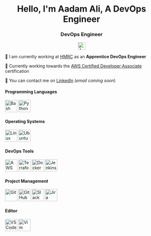<h1 align="center">Hello, I'm Aadam Ali, A DevOps Engineer</h1>

<h3 align="center">DevOps Engineer</h3>

<div align="center">
    <a href="https://www.linkedin.com/in/aadam-ali"><img src="https://www.vectorlogo.zone/logos/linkedin/linkedin-icon.svg" alt="Aadam's LinkedIn" title="Aadam's LinkedIn" width="25" height="25"></a>
</div>

🏢 I am currently working at [HMRC](https://www.gov.uk/government/organisations/hm-revenue-customs) as an **Apprentice DevOps Engineer**

📑 Currently working towards the [AWS Certified Developer Associate](https://github.com/Aadam-Ali/cloud-notes/blob/main/aws-certified-developer-associate.md) certification

📧 You can contact me on [LinkedIn](https://www.linkedin.com/in/aadam-ali) (_email coming soon_)

#### Programming Languages

<div align="left">
    <img src="https://raw.githubusercontent.com/yurijserrano/Github-Profile-Readme-Logos/f994c418a134b58c4aec11152f6a4a33fa89da26/programming%20languages/bash.svg" alt="Bash" title="Bash" height="40" width="40"></img>
    <img src="https://raw.githubusercontent.com/yurijserrano/Github-Profile-Readme-Logos/f994c418a134b58c4aec11152f6a4a33fa89da26/programming%20languages/python.svg" alt="Python" title="Python" height="40" width="40"></img>
</div>

#### Operating Systems

<div align="left">
    <img src="https://camo.githubusercontent.com/f8863581007c966af689a3b607d9eb36ce022285431cf3d322f06fb69c38d316/68747470733a2f2f6272616e646c6f676f732e6e65742f77702d636f6e74656e742f75706c6f6164732f323032302f30332f4c696e75782d6c6f676f2e706e67" alt="Linux" title="Linux" height="40" width="40"></img>
    <img src="https://camo.githubusercontent.com/f903efdd3558d099c54fafbce2aff0ccfa5a2a08d325fdd5884822ea4c270f60/68747470733a2f2f7777772e766563746f726c6f676f2e7a6f6e652f6c6f676f732f7562756e74752f7562756e74752d69636f6e2e737667" alt="Ubuntu" title="Ubuntu" height="40" width="40"></img>
</div>

#### DevOps Tools

<div align="left">
    <img src="https://raw.githubusercontent.com/yurijserrano/Github-Profile-Readme-Logos/f994c418a134b58c4aec11152f6a4a33fa89da26/cloud/amazon.svg" alt="AWS" title="AWS" height="40" width="40"></img>
    <img src="https://raw.githubusercontent.com/yurijserrano/Github-Profile-Readme-Logos/master/cloud/terraform.png" alt="Terraform" title="Terraform" height="40" width="40"></img>
    <img src="https://raw.githubusercontent.com/yurijserrano/Github-Profile-Readme-Logos/f994c418a134b58c4aec11152f6a4a33fa89da26/cloud/docker.svg" alt="Docker" title="Docker" height="40" width="40"></img>
    <img src="https://www.vectorlogo.zone/logos/jenkins/jenkins-icon.svg" alt="Jenkins" title="Jenkins" height="40" width="40"></img>
</div>

#### Project Management

<div align="left">
    <img src="https://www.vectorlogo.zone/logos/git-scm/git-scm-icon.svg" alt="Git" title="Git" height="40" width="40"></img>
    <img src="https://raw.githubusercontent.com/yurijserrano/Github-Profile-Readme-Logos/f994c418a134b58c4aec11152f6a4a33fa89da26/cloud/github.svg" alt="GitHub" title="GitHub" height="40" width="40"></img>
    <img src="https://www.vectorlogo.zone/logos/slack/slack-icon.svg" alt="Slack" title="Slack" height="40" width="40"></img>
    <img src="https://www.vectorlogo.zone/logos/atlassian_jira/atlassian_jira-icon.svg" alt="Jira" title="Jira" height="40" width="40"></img>
</div>

#### Editor

<div align="left">
    <img src="https://raw.githubusercontent.com/yurijserrano/Github-Profile-Readme-Logos/f994c418a134b58c4aec11152f6a4a33fa89da26/text%20editors/vscode.svg" alt="VSCode" title="VSCode" height="40" width="40"></img>
    <img src="https://www.vectorlogo.zone/logos/vim/vim-icon.svg" alt="Vim" title="Vim" height="40" width="40"></img>
</div>
